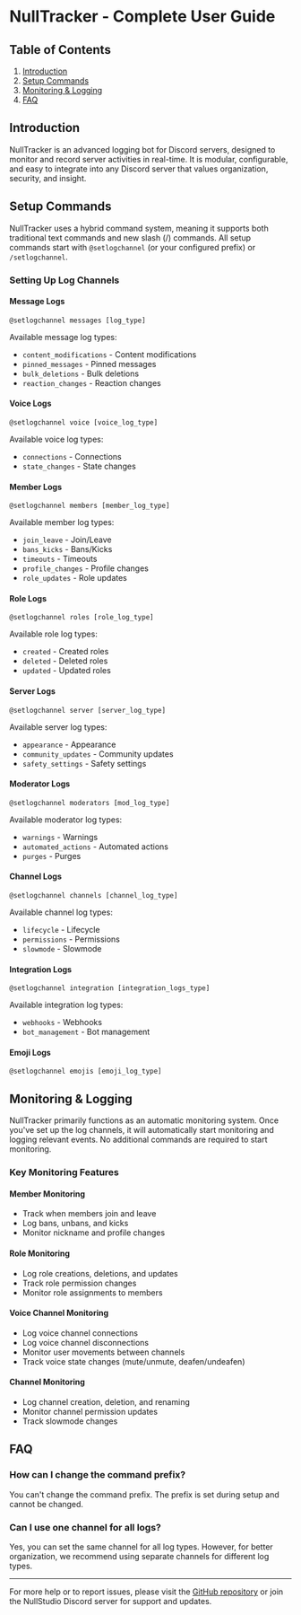 # NullTracker - Complete User Guide

## Table of Contents

1. [Introduction](#introduction)
2. [Setup Commands](#setup-commands)
3. [Monitoring & Logging](#monitoring--logging)
4. [FAQ](#faq)


## Introduction

NullTracker is an advanced logging bot for Discord servers, designed to monitor and record server activities in real-time. It is modular, configurable, and easy to integrate into any Discord server that values organization, security, and insight.

## Setup Commands

NullTracker uses a hybrid command system, meaning it supports both traditional text commands and new slash (/) commands. All setup commands start with `@setlogchannel` (or your configured prefix) or `/setlogchannel`.

### Setting Up Log Channels

#### Message Logs

```
@setlogchannel messages [log_type]
```

Available message log types:
- `content_modifications` - Content modifications
- `pinned_messages` - Pinned messages
- `bulk_deletions` - Bulk deletions
- `reaction_changes` - Reaction changes

#### Voice Logs

```
@setlogchannel voice [voice_log_type]
```

Available voice log types:
- `connections` - Connections
- `state_changes` - State changes

#### Member Logs

```
@setlogchannel members [member_log_type]
```

Available member log types:
- `join_leave` - Join/Leave
- `bans_kicks` - Bans/Kicks
- `timeouts` - Timeouts
- `profile_changes` - Profile changes
- `role_updates` - Role updates

#### Role Logs

```
@setlogchannel roles [role_log_type]
```

Available role log types:
- `created` - Created roles
- `deleted` - Deleted roles
- `updated` - Updated roles

#### Server Logs

```
@setlogchannel server [server_log_type]
```

Available server log types:
- `appearance` - Appearance
- `community_updates` - Community updates
- `safety_settings` - Safety settings

#### Moderator Logs

```
@setlogchannel moderators [mod_log_type]
```

Available moderator log types:
- `warnings` - Warnings
- `automated_actions` - Automated actions
- `purges` - Purges

#### Channel Logs

```
@setlogchannel channels [channel_log_type]
```

Available channel log types:
- `lifecycle` - Lifecycle
- `permissions` - Permissions
- `slowmode` - Slowmode

#### Integration Logs

```
@setlogchannel integration [integration_logs_type]
```

Available integration log types:
- `webhooks` - Webhooks
- `bot_management` - Bot management

#### Emoji Logs

```
@setlogchannel emojis [emoji_log_type]
```

## Monitoring & Logging

NullTracker primarily functions as an automatic monitoring system. Once you've set up the log channels, it will automatically start monitoring and logging relevant events. No additional commands are required to start monitoring.

### Key Monitoring Features

#### Member Monitoring
- Track when members join and leave
- Log bans, unbans, and kicks
- Monitor nickname and profile changes

#### Role Monitoring
- Log role creations, deletions, and updates
- Track role permission changes
- Monitor role assignments to members

#### Voice Channel Monitoring
- Log voice channel connections
- Log voice channel disconnections
- Monitor user movements between channels
- Track voice state changes (mute/unmute, deafen/undeafen)

#### Channel Monitoring
- Log channel creation, deletion, and renaming
- Monitor channel permission updates
- Track slowmode changes

## FAQ

### How can I change the command prefix?
You can't change the command prefix. The prefix is set during setup and cannot be changed.

### Can I use one channel for all logs?
Yes, you can set the same channel for all log types. However, for better organization, we recommend using separate channels for different log types.


---

For more help or to report issues, please visit the [GitHub repository](https://github.com/RDXFGXY1/NullTracker) or join the NullStudio Discord server for support and updates.
